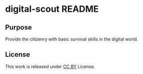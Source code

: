 # digital-scout README

## Purpose

Provide the citizenry with basic survival skills in the digital world.

## License

This work is released under
[CC BY](https://creativecommons.org/licenses/by/4.0/) License.
